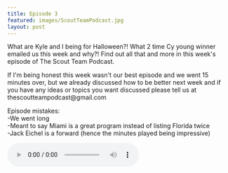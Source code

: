 ```yaml
---
title: Episode 3
featured: images/ScoutTeamPodcast.jpg
layout: post
---
```


<p>What are Kyle and I being for Halloween?! What 2 time Cy young winner emailed us this week and why?! Find out all that and more in this week's episode of The Scout Team Podcast. </p>
<p>If I'm being honest this week wasn't our best episode and we went 15 minutes over, but we already discussed how to be better next week and if you have any ideas or topics you want discussed please tell us at thescoutteampodcast@gmail.com</p>
<p>Episode mistakes: 
<br>-We went long 
<br>-Meant to say Miami is a great program instead of listing Florida twice
<br>-Jack Eichel is a forward (hence the minutes played being impressive)</p>
<audio controls>
  <source src="/assets/audios/episode3.mp3" type="audio/mpeg">
Your browser does not support the audio element.
</audio>